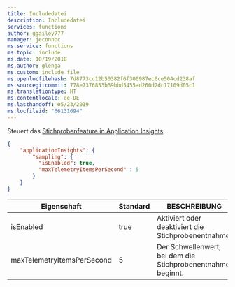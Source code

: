 ```yaml
---
title: Includedatei
description: Includedatei
services: functions
author: ggailey777
manager: jeconnoc
ms.service: functions
ms.topic: include
ms.date: 10/19/2018
ms.author: glenga
ms.custom: include file
ms.openlocfilehash: 7d8773cc12b50382f6f300987ec6ce504cd238af
ms.sourcegitcommit: 778e7376853b69bbd5455ad260d2dc17109d05c1
ms.translationtype: HT
ms.contentlocale: de-DE
ms.lasthandoff: 05/23/2019
ms.locfileid: "66131694"
---
```

Steuert das [Stichprobenfeature in Application Insights](../articles/azure-functions/functions-monitoring.md#configure-sampling).

```json
{
    "applicationInsights": {
        "sampling": {
          "isEnabled": true,
          "maxTelemetryItemsPerSecond" : 5
        }
    }
}
```

|Eigenschaft  |Standard | BESCHREIBUNG |
|---------|---------|---------| 
|isEnabled|true|Aktiviert oder deaktiviert die Stichprobenentnahme.| 
|maxTelemetryItemsPerSecond|5|Der Schwellenwert, bei dem die Stichprobenentnahme beginnt.| 
